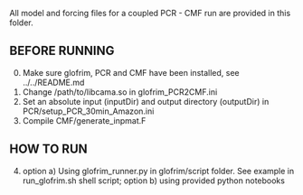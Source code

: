 All model and forcing files for a coupled PCR - CMF run are provided in this folder. 

BEFORE RUNNING
--------------
0. Make sure glofrim, PCR and CMF have been installed, see ../../README.md
1. Change /path/to/libcama.so in glofrim_PCR2CMF.ini
2. Set an absolute input (inputDir) and output directory (outputDir) in PCR/setup_PCR_30min_Amazon.ini 
3. Compile CMF/generate_inpmat.F

HOW TO RUN
----------
4. option a) Using glofrim_runner.py in glofrim/script folder. See example in run_glofrim.sh shell script; option b) using provided python notebooks